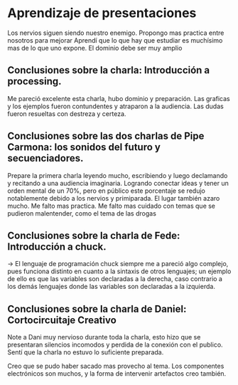 # Aprendizaje de presentaciones

Los nervios siguen siendo nuestro enemigo.  Propongo mas practica entre nosotros para mejorar
Aprendí que lo que hay que estudiar es muchísimo  mas de lo que uno expone.  El dominio debe ser muy amplio



## Conclusiones sobre la charla: Introducción a processing.
Me pareció excelente esta charla, hubo dominio y preparación.
Las graficas y los ejemplos fueron contundentes y atraparon a la audiencia.
Las dudas fueron resueltas con destreza y certeza.



##  Conclusiones sobre las dos charlas de Pipe Carmona: los sonidos del futuro y secuenciadores.

Prepare la primera charla leyendo mucho, escribiendo y luego declamando y recitando a una audiencia imaginaria.
Logrando conectar ideas y tener un orden mental de un 70%, pero en público este porcentaje se redujo notablemente debido a los nervios y primiparada.  El lugar también azaro mucho.
Me falto mas practica.
Me falto mas cuidado con temas que se pudieron malentender, como el tema de las drogas 




## Conclusiones sobre la charla de Fede: Introducción a chuck.

-> El lenguaje de programación chuck siempre me a pareció algo complejo, pues funciona distinto en cuanto a la sintaxis de otros lenguajes; un ejemplo de ello es que las variables son declaradas a la derecha, caso contrario a los demás lenguajes donde las variables son declaradas a la izquierda.


## Conclusiones sobre la charla de Daniel: Cortocircuitaje Creativo   

Note a Dani muy nervioso durante toda la charla, esto hizo que se presentaran silencios incomodos y perdida de la conexión con el publico. Sentí que la charla no estuvo lo suficiente preparada.

Creo que se pudo haber sacado mas provecho al tema. Los componentes electrónicos son muchos, y la forma de intervenir artefactos creo también.   


